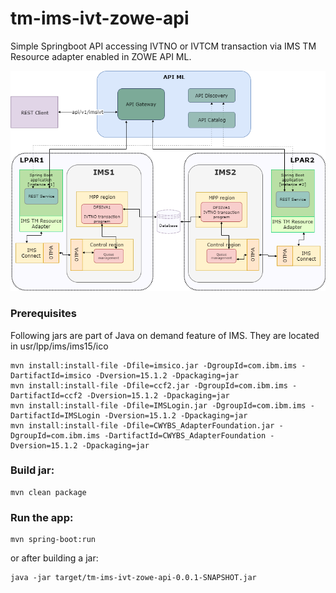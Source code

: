 # tm-ims-ivt-zowe-api
Simple Springboot API accessing IVTNO or IVTCM transaction via IMS TM Resource adapter enabled in ZOWE API ML.


![apiml_app_ivtno.png](apiml_app_ivtno.png?raw=true)

### Prerequisites
Following jars are part of Java on demand feature of IMS. They are located in usr/lpp/ims/ims15/ico 
```
mvn install:install-file -Dfile=imsico.jar -DgroupId=com.ibm.ims -DartifactId=imsico -Dversion=15.1.2 -Dpackaging=jar
mvn install:install-file -Dfile=ccf2.jar -DgroupId=com.ibm.ims -DartifactId=ccf2 -Dversion=15.1.2 -Dpackaging=jar
mvn install:install-file -Dfile=IMSLogin.jar -DgroupId=com.ibm.ims -DartifactId=IMSLogin -Dversion=15.1.2 -Dpackaging=jar
mvn install:install-file -Dfile=CWYBS_AdapterFoundation.jar -DgroupId=com.ibm.ims -DartifactId=CWYBS_AdapterFoundation -Dversion=15.1.2 -Dpackaging=jar
```

### Build jar:
```
mvn clean package
```

### Run the app:  
```
mvn spring-boot:run 
```
or after building a jar:  
```
java -jar target/tm-ims-ivt-zowe-api-0.0.1-SNAPSHOT.jar
```


